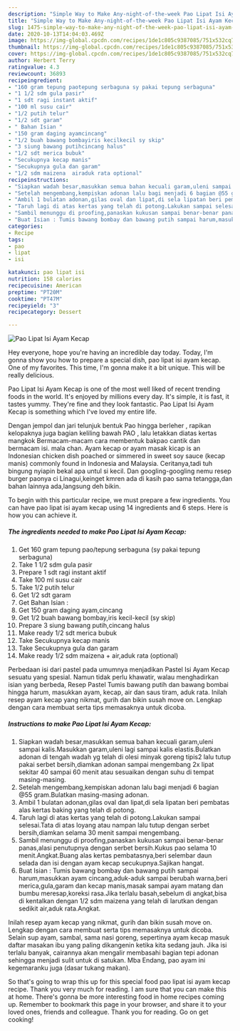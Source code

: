```yaml
---
description: "Simple Way to Make Any-night-of-the-week Pao Lipat Isi Ayam Kecap"
title: "Simple Way to Make Any-night-of-the-week Pao Lipat Isi Ayam Kecap"
slug: 1475-simple-way-to-make-any-night-of-the-week-pao-lipat-isi-ayam-kecap
date: 2020-10-13T14:04:03.469Z
image: https://img-global.cpcdn.com/recipes/1de1c805c9387085/751x532cq70/pao-lipat-isi-ayam-kecap-foto-resep-utama.jpg
thumbnail: https://img-global.cpcdn.com/recipes/1de1c805c9387085/751x532cq70/pao-lipat-isi-ayam-kecap-foto-resep-utama.jpg
cover: https://img-global.cpcdn.com/recipes/1de1c805c9387085/751x532cq70/pao-lipat-isi-ayam-kecap-foto-resep-utama.jpg
author: Herbert Terry
ratingvalue: 4.3
reviewcount: 36893
recipeingredient:
- "160 gram tepung paotepung serbaguna sy pakai tepung serbaguna"
- "1 1/2 sdm gula pasir"
- "1 sdt ragi instant aktif"
- "100 ml susu cair"
- "1/2 putih telur"
- "1/2 sdt garam"
- " Bahan Isian "
- "150 gram daging ayamcincang"
- "1/2 buah bawang bombayiris kecilkecil sy skip"
- "3 siung bawang putihcincang halus"
- "1/2 sdt merica bubuk"
- "Secukupnya kecap manis"
- "Secukupnya gula dan garam"
- "1/2 sdm maizena  airaduk rata optional"
recipeinstructions:
- "Siapkan wadah besar,masukkan semua bahan kecuali garam,uleni sampai kalis.Masukkan garam,uleni lagi sampai kalis elastis.Bulatkan adonan di tengah wadah yg telah di olesi minyak goreng tipis2 lalu tutup pakai serbet bersih,diamkan adonan sampai mengembang 2x lipat sekitar 40 sampai 60 menit atau sesuaikan dengan suhu di tempat masing-masing."
- "Setelah mengembang,kempiskan adonan lalu bagi menjadi 6 bagian @55 gram.Bulatkan masing-masing adonan."
- "Ambil 1 bulatan adonan,gilas oval dan lipat,di sela lipatan beri pembatas alas kertas baking yang telah di potong."
- "Taruh lagi di atas kertas yang telah di potong.Lakukan sampai selesai.Tata di atas loyang atau nampan lalu tutup dengan serbet bersih,diamkan selama 30 menit sampai mengembang."
- "Sambil menunggu di proofing,panaskan kukusan sampai benar-benar panas,alasi penutupnya dengan serbet bersih.Kukus pao selama 10 menit.Angkat.Buang alas kertas pembatasnya,beri selembar daun selada dan isi dengan ayam kecap secukupnya.Sajikan hangat."
- "Buat Isian : Tumis bawang bombay dan bawang putih sampai harum,masukkan ayam cincang,aduk-aduk sampai berubah warna,beri merica,gula,garam dan kecap manis,masak sampai ayam matang dan bumbu meresap,koreksi rasa.Jika terlalu basah,sebelum di angkat,bisa di kentalkan dengan 1/2 sdm maizena yang telah di larutkan dengan sedikit air,aduk rata.Angkat."
categories:
- Recipe
tags:
- pao
- lipat
- isi

katakunci: pao lipat isi 
nutrition: 158 calories
recipecuisine: American
preptime: "PT20M"
cooktime: "PT47M"
recipeyield: "3"
recipecategory: Dessert

---
```



![Pao Lipat Isi Ayam Kecap](https://img-global.cpcdn.com/recipes/1de1c805c9387085/751x532cq70/pao-lipat-isi-ayam-kecap-foto-resep-utama.jpg)

Hey everyone, hope you're having an incredible day today. Today, I'm gonna show you how to prepare a special dish, pao lipat isi ayam kecap. One of my favorites. This time, I'm gonna make it a bit unique. This will be really delicious.

Pao Lipat Isi Ayam Kecap is one of the most well liked of recent trending foods in the world. It's enjoyed by millions every day. It's simple, it is fast, it tastes yummy. They're fine and they look fantastic. Pao Lipat Isi Ayam Kecap is something which I've loved my entire life.

Dengan jempol dan jari telunjuk bentuk Pao hingga berleher , rapikan kelopaknya juga bagian keliling bawah PAO , lalu letakkan diatas kertas mangkok Bermacam-macam cara membentuk bakpao cantik dan bermacam isi. mala chan. Ayam kecap or ayam masak kicap is an Indonesian chicken dish poached or simmered in sweet soy sauce (kecap manis) commonly found in Indonesia and Malaysia. Ceritanya,tadi tuh bingung nyiapin bekal apa untul si kecil. Dan googling-googling nemu resep burger paonya ci Linagui,keinget kmren ada di kasih pao sama tetangga,dan bahan lainnya ada,langsung deh bikin.


To begin with this particular recipe, we must prepare a few ingredients. You can have pao lipat isi ayam kecap using 14 ingredients and 6 steps. Here is how you can achieve it.

<!--inarticleads1-->

##### The ingredients needed to make Pao Lipat Isi Ayam Kecap:

1. Get 160 gram tepung pao/tepung serbaguna (sy pakai tepung serbaguna)
1. Take 1 1/2 sdm gula pasir
1. Prepare 1 sdt ragi instant aktif
1. Take 100 ml susu cair
1. Take 1/2 putih telur
1. Get 1/2 sdt garam
1. Get  Bahan Isian :
1. Get 150 gram daging ayam,cincang
1. Get 1/2 buah bawang bombay,iris kecil-kecil (sy skip)
1. Prepare 3 siung bawang putih,cincang halus
1. Make ready 1/2 sdt merica bubuk
1. Take Secukupnya kecap manis
1. Take Secukupnya gula dan garam
1. Make ready 1/2 sdm maizena + air,aduk rata (optional)


Perbedaan isi dari pastel pada umumnya menjadikan Pastel Isi Ayam Kecap sesuatu yang spesial. Namun tidak perlu khawatir, walau menghadirkan isian yang berbeda, Resep Pastel Tumis bawang putih dan bawang bombai hingga harum, masukkan ayam, kecap, air dan saus tiram, aduk rata. Inilah resep ayam kecap yang nikmat, gurih dan bikin susah move on. Lengkap dengan cara membuat serta tips memasaknya untuk dicoba. 

<!--inarticleads2-->

##### Instructions to make Pao Lipat Isi Ayam Kecap:

1. Siapkan wadah besar,masukkan semua bahan kecuali garam,uleni sampai kalis.Masukkan garam,uleni lagi sampai kalis elastis.Bulatkan adonan di tengah wadah yg telah di olesi minyak goreng tipis2 lalu tutup pakai serbet bersih,diamkan adonan sampai mengembang 2x lipat sekitar 40 sampai 60 menit atau sesuaikan dengan suhu di tempat masing-masing.
1. Setelah mengembang,kempiskan adonan lalu bagi menjadi 6 bagian @55 gram.Bulatkan masing-masing adonan.
1. Ambil 1 bulatan adonan,gilas oval dan lipat,di sela lipatan beri pembatas alas kertas baking yang telah di potong.
1. Taruh lagi di atas kertas yang telah di potong.Lakukan sampai selesai.Tata di atas loyang atau nampan lalu tutup dengan serbet bersih,diamkan selama 30 menit sampai mengembang.
1. Sambil menunggu di proofing,panaskan kukusan sampai benar-benar panas,alasi penutupnya dengan serbet bersih.Kukus pao selama 10 menit.Angkat.Buang alas kertas pembatasnya,beri selembar daun selada dan isi dengan ayam kecap secukupnya.Sajikan hangat.
1. Buat Isian : Tumis bawang bombay dan bawang putih sampai harum,masukkan ayam cincang,aduk-aduk sampai berubah warna,beri merica,gula,garam dan kecap manis,masak sampai ayam matang dan bumbu meresap,koreksi rasa.Jika terlalu basah,sebelum di angkat,bisa di kentalkan dengan 1/2 sdm maizena yang telah di larutkan dengan sedikit air,aduk rata.Angkat.


Inilah resep ayam kecap yang nikmat, gurih dan bikin susah move on. Lengkap dengan cara membuat serta tips memasaknya untuk dicoba. Selain sup ayam, sambal, sama nasi goreng, sepertinya ayam kecap masuk daftar masakan ibu yang paling dikangenin ketika kita sedang jauh. Jika isi terlalu banyak, cairannya akan mengalir membasahi bagian tepi adonan sehingga menjadi sulit untuk di satukan. Mba Endang, pao ayam ini kegemaranku juga (dasar tukang makan). 

So that's going to wrap this up for this special food pao lipat isi ayam kecap recipe. Thank you very much for reading. I am sure that you can make this at home. There's gonna be more interesting food in home recipes coming up. Remember to bookmark this page in your browser, and share it to your loved ones, friends and colleague. Thank you for reading. Go on get cooking!
